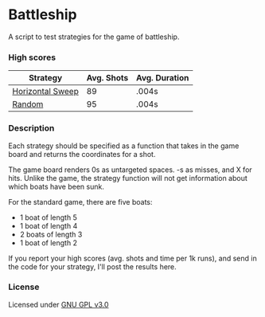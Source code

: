 Battleship
===========
A script to test strategies for the game of battleship.


### High scores

Strategy | Avg. Shots | Avg. Duration
---------|------------|---------------
[Horizontal Sweep](./strategies/horizontal_sweep.py) | 89 | .004s
[Random](./strategies/random_shot.py) | 95 | .004s


### Description

Each strategy should be specified as a function that takes
in the game board and returns the coordinates for a shot.

The game board renders 0s as untargeted spaces. -s as misses,
and X for hits. Unlike the game, the strategy function will not 
get information about which boats have been sunk.

For the standard game, there are five boats:
- 1 boat of length 5
- 1 boat of length 4
- 2 boats of length 3
- 1 boat of length 2

If you report your high scores (avg. shots and time per 1k runs),
and send in the code for your strategy, I'll post the results here.

### License
Licensed under [GNU GPL v3.0](./license.txt)
